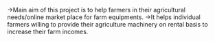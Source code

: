 ->Main aim of this project is to help farmers in their agricultural needs/online market place for farm equipments.
->It helps individual farmers willing to provide their agriculture machinery on rental basis to increase their farm incomes.
